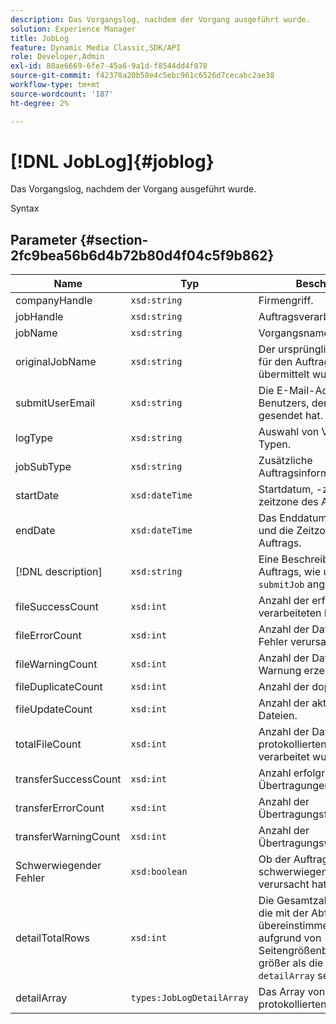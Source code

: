 ```yaml
---
description: Das Vorgangslog, nachdem der Vorgang ausgeführt wurde.
solution: Experience Manager
title: JobLog
feature: Dynamic Media Classic,SDK/API
role: Developer,Admin
exl-id: 80ae6669-6fe7-45a6-9a1d-f8544dd4f878
source-git-commit: f42378a20b58e4c5ebc961c6526d7cecabc2ae38
workflow-type: tm+mt
source-wordcount: '187'
ht-degree: 2%

---
```


# [!DNL JobLog]{#joblog}

Das Vorgangslog, nachdem der Vorgang ausgeführt wurde.

Syntax

## Parameter {#section-2fc9bea56b6d4b72b80d4f04c5f9b862}

| Name | Typ | Beschreibung |
|---|---|---|
| companyHandle | `xsd:string` | Firmengriff. |
| jobHandle | `xsd:string` | Auftragsverarbeitung. |
| jobName | `xsd:string` | Vorgangsname. |
| originalJobName | `xsd:string` | Der ursprüngliche Name, der für den Auftrag mit `submitJob` übermittelt wurde. |
| submitUserEmail | `xsd:string` | Die E-Mail-Adresse des Benutzers, der den Auftrag gesendet hat. |
| logType | `xsd:string` | Auswahl von Vorgangslog-Typen. |
| jobSubType | `xsd:string` | Zusätzliche Auftragsinformationen. |
| startDate | `xsd:dateTime` | Startdatum, -zeit und -zeitzone des Auftrags. |
| endDate | `xsd:dateTime` | Das Enddatum, die Uhrzeit und die Zeitzone des Auftrags. |
| [!DNL description] | `xsd:string` | Eine Beschreibung des Auftrags, wie ursprünglich in `submitJob` angegeben. |
| fileSuccessCount | `xsd:int` | Anzahl der erfolgreich verarbeiteten Dateien. |
| fileErrorCount | `xsd:int` | Anzahl der Dateien, die einen Fehler verursacht haben. |
| fileWarningCount | `xsd:int` | Anzahl der Dateien, die eine Warnung erzeugt haben. |
| fileDuplicateCount | `xsd:int` | Anzahl der doppelten Dateien. |
| fileUpdateCount | `xsd:int` | Anzahl der aktualisierten Dateien. |
| totalFileCount | `xsd:int` | Anzahl der Dateien, die vom protokollierten Auftrag verarbeitet wurden. |
| transferSuccessCount | `xsd:int` | Anzahl erfolgreicher Übertragungen. |
| transferErrorCount | `xsd:int` | Anzahl der Übertragungsfehler. |
| transferWarningCount | `xsd:int` | Anzahl der Übertragungswarnungen. |
| Schwerwiegender Fehler | `xsd:boolean` | Ob der Auftrag einen schwerwiegenden Fehler verursacht hat. |
| detailTotalRows | `xsd:int` | Die Gesamtzahl der Zeilen, die mit der Abfrage übereinstimmen. Diese kann aufgrund von Seitengrößenbeschränkungen größer als die Größe von `detailArray` sein. |
| detailArray | `types:JobLogDetailArray` | Das Array von Details zum protokollierten Auftrag. |
